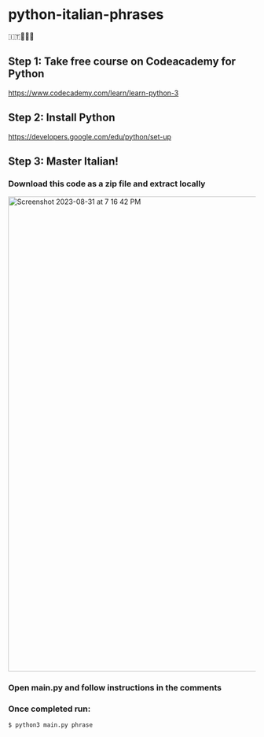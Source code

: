 # python-italian-phrases
🇮🇹🍝🍕🤌

## Step 1: Take free course on Codeacademy for Python
https://www.codecademy.com/learn/learn-python-3

## Step 2: Install Python
https://developers.google.com/edu/python/set-up

## Step 3: Master Italian!

### Download this code as a zip file and extract locally
<img width="965" alt="Screenshot 2023-08-31 at 7 16 42 PM" src="https://github.com/mesrobk/python-italian-phrases/assets/1287134/cfa1a559-88f2-4d37-952a-22a053af3d2b">

### Open main.py and follow instructions in the comments

### Once completed run:
```
$ python3 main.py phrase
```
